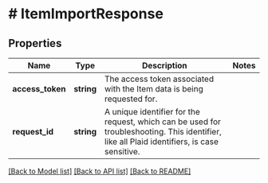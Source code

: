 # # ItemImportResponse

## Properties

Name | Type | Description | Notes
------------ | ------------- | ------------- | -------------
**access_token** | **string** | The access token associated with the Item data is being requested for. |
**request_id** | **string** | A unique identifier for the request, which can be used for troubleshooting. This identifier, like all Plaid identifiers, is case sensitive. |

[[Back to Model list]](../../README.md#models) [[Back to API list]](../../README.md#endpoints) [[Back to README]](../../README.md)
